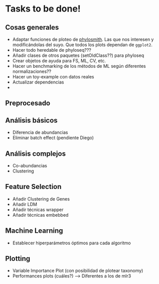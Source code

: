 # Tasks to be done!

## Cosas generales

* Adaptar funciones de ploteo de [phylosmith](https://schuyler-smith.github.io/phylosmith/). Las que nos interesen y modificándolas del suyo. Que todos los plots dependan de ```ggplot2```.
* Hacer todo heredable de phyloseq???
* Añadir clases de otros paquetes (setOldClass??) para phyloseq
* Crear objetos de ayuda para FS, ML, CV, etc.
* Hacer un benchmarking de los métodos de ML según diferentes normalizaciones??
* Hacer un toy-example con datos reales
* Actualizar dependencias
* 

## Preprocesado


## Análisis básicos

* Diferencia de abundancias
* Eliminar batch effect (pendiente Diego)


## Análisis complejos

* Co-abundancias
* Clustering

## Feature Selection

* Añadir Clustering de Genes
* Añadir LDM
* Añadir técnicas wrapper
* Añadir técnicas embebbed


## Machine Learning

* Establecer hiperparámetros óptimos para cada algoritmo


## Plotting

* Variable Importance Plot (con posibilidad de plotear taxonomy)
* Performances plots (cuáles?) --> Diferentes a los de mlr3
